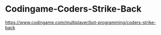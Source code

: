 # Codingame-Coders-Strike-Back
https://www.codingame.com/multiplayer/bot-programming/coders-strike-back
